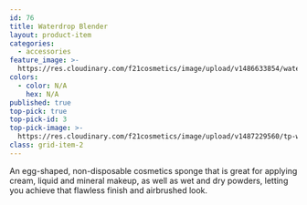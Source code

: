```yaml
---
id: 76
title: Waterdrop Blender
layout: product-item
categories:
  - accessories
feature_image: >-
  https://res.cloudinary.com/f21cosmetics/image/upload/v1486633854/waterdrop-blender.jpg
colors:
  - color: N/A
    hex: N/A
published: true
top-pick: true
top-pick-id: 3
top-pick-image: >-
  https://res.cloudinary.com/f21cosmetics/image/upload/v1487229560/tp-waterdrop-blender2.jpg
class: grid-item-2
---
```

An egg-shaped, non-disposable cosmetics sponge that is great for applying cream, liquid and mineral makeup, as well as wet and dry powders, letting you achieve that flawless finish and airbrushed look.
